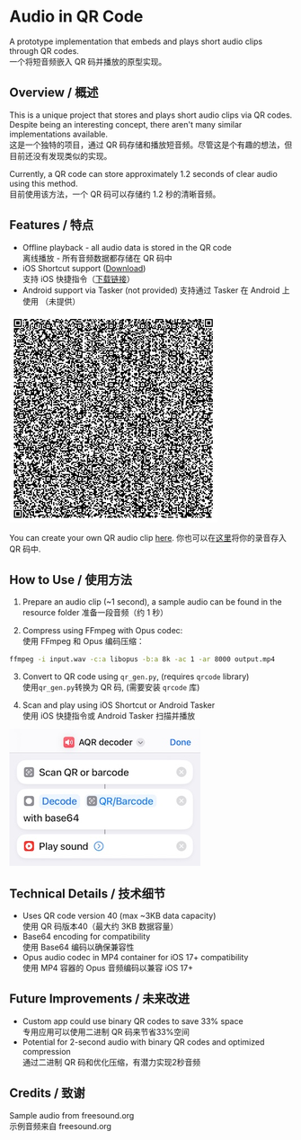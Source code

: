 # Audio in QR Code

A prototype implementation that embeds and plays short audio clips through QR codes.  
一个将短音频嵌入 QR 码并播放的原型实现。

## Overview / 概述

This is a unique project that stores and plays short audio clips via QR codes. Despite being an interesting concept, there aren't many similar implementations available.  
这是一个独特的项目，通过 QR 码存储和播放短音频。尽管这是个有趣的想法，但目前还没有发现类似的实现。

Currently, a QR code can store approximately 1.2 seconds of clear audio using this method.  
目前使用该方法，一个 QR 码可以存储约 1.2 秒的清晰音频。

## Features / 特点

- Offline playback - all audio data is stored in the QR code  
    离线播放 - 所有音频数据都存储在 QR 码中
- iOS Shortcut support ([Download](https://www.icloud.com/shortcuts/d9a68dcfe49a485dbd736846b6b84f10))  
    支持 iOS 快捷指令（[下载链接](https://www.icloud.com/shortcuts/d9a68dcfe49a485dbd736846b6b84f10)）
- Android support via Tasker  (not provided)
    支持通过 Tasker 在 Android 上使用 （未提供）

![QR Code](resource/audioQR_sample.png)

You can create your own QR audio clip [here](https://planewave.github.io/audio-in-QR/).
你也可以在[这里](https://planewave.github.io/audio-in-QR/)将你的录音存入 QR 码中.

## How to Use / 使用方法

1. Prepare an audio clip (~1 second), a sample audio can be found in the resource folder 
     准备一段音频（约 1 秒）

2. Compress using FFmpeg with Opus codec:  
     使用 FFmpeg 和 Opus 编码压缩：
```bash
ffmpeg -i input.wav -c:a libopus -b:a 8k -ac 1 -ar 8000 output.mp4
```

3. Convert to QR code using `qr_gen.py`, (requires `qrcode` library)  
     使用`qr_gen.py`转换为 QR 码, (需要安装 `qrcode` 库)

4. Scan and play using iOS Shortcut or Android Tasker  
     使用 iOS 快捷指令或 Android Tasker 扫描并播放

![](resource/shortcut.jpeg)

## Technical Details / 技术细节

- Uses QR code version 40 (max ~3KB data capacity)  
    使用 QR 码版本40（最大约 3KB 数据容量）
- Base64 encoding for compatibility  
    使用 Base64 编码以确保兼容性
- Opus audio codec in MP4 container for iOS 17+ compatibility  
    使用 MP4 容器的 Opus 音频编码以兼容 iOS 17+

## Future Improvements / 未来改进

- Custom app could use binary QR codes to save 33% space  
    专用应用可以使用二进制 QR 码来节省33%空间
- Potential for 2-second audio with binary QR codes and optimized compression  
    通过二进制 QR 码和优化压缩，有潜力实现2秒音频

## Credits / 致谢

Sample audio from freesound.org  
示例音频来自 freesound.org
